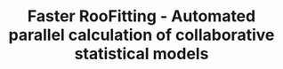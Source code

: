 ---
layout: default
title: Faster RooFitting - Automated parallel calculation of collaborative statistical models
authors: E G Patrick Bos, Carsten D Burgard, Vincent A. Croft, Stephan Hageboeck, Lorenzo Moneta, Inti Pelupessy, Jisk J Attema and Wouter Verkerke
publication: 24th International Conference on Computing in High Energy and Nuclear Physics (CHEP 2019)
year: 2020
type: ROOFIT
doi: 10.1051/epjconf/202024506027
abstract:
---